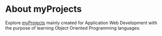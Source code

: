 # About myProjects

Explore [myProjects](https://github.com/svyatossr/myProjects) mainly created for Application Web Development with the purpose of learning Object Oriented Programming languages. 

